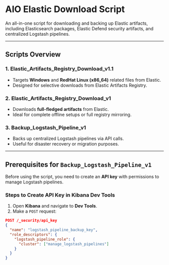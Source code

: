 # AIO Elastic Download Script

An all-in-one script for downloading and backing up Elastic artifacts, including Elasticsearch packages, Elastic Defend security artifacts, and centralized Logstash pipelines.

---

## Scripts Overview

### 1. **Elastic_Artifacts_Registry_Download_v1.1**
- Targets **Windows** and **RedHat Linux (x86_64)** related files from Elastic.
- Designed for selective downloads from Elastic Artifacts Registry.

### 2. **Elastic_Artifacts_Registry_Download_v1**
- Downloads **full-fledged artifacts** from Elastic.
- Ideal for complete offline setups or full registry mirroring.

### 3. **Backup_Logstash_Pipeline_v1**
- Backs up centralized Logstash pipelines via API calls.
- Useful for disaster recovery or migration purposes.

---

## Prerequisites for `Backup_Logstash_Pipeline_v1`

Before using the script, you need to create an **API key** with permissions to manage Logstash pipelines.

### Steps to Create API Key in Kibana Dev Tools

1. Open **Kibana** and navigate to **Dev Tools**.
2. Make a `POST` request:

```json
POST /_security/api_key
{
  "name": "logstash_pipeline_backup_key",
  "role_descriptors": {
    "logstash_pipeline_role": {
      "cluster": ["manage_logstash_pipelines"]
    }
  }
}
